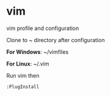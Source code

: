 # vim
vim profile and configuration

Clone to ~ directory after configuration

__For Windows__: ~/vimfiles

__For Linux__: ~/.vim



Run vim then
```
:PlugInstall
```
